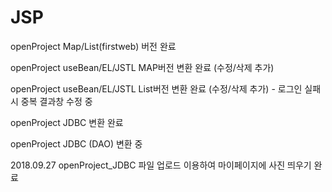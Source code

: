 # JSP
openProject Map/List(firstweb) 버전 완료

openProject useBean/EL/JSTL MAP버전 변환 완료 (수정/삭제 추가)

openProject useBean/EL/JSTL List버전 변환 완료 (수정/삭제 추가) - 로그인 실패시 중복 결과창 수정 중

openProject JDBC 변환 완료

openProject JDBC (DAO) 변환 중

2018.09.27 openProject_JDBC 파일 업로드 이용하여 마이페이지에 사진 띄우기 완료
